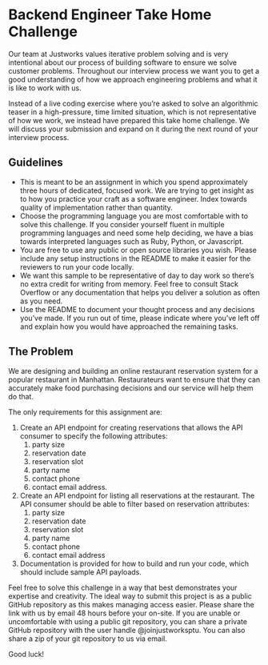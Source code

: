 # Backend Engineer Take Home Challenge

Our team at Justworks values iterative problem solving and is very intentional about our process of building software to ensure we solve customer problems. Throughout our interview process we want you to get a good understanding of how we approach engineering problems and what it is like to work with us.

Instead of a live coding exercise where you’re asked to solve an algorithmic teaser in a high-pressure, time limited situation, which is not representative of how we work, we instead have prepared this take home challenge. We will discuss your submission and expand on it during the next round of your interview process.

## Guidelines

- This is meant to be an assignment in which you spend approximately three hours of dedicated, focused work. We are trying to get insight as to how you practice your craft as a software engineer. Index towards quality of implementation rather than quantity.
- Choose the programming language you are most comfortable with to solve this challenge. If you consider yourself fluent in multiple programming languages and need some help deciding, we have a bias towards interpreted languages such as Ruby, Python, or Javascript.
- You are free to use any public or open source libraries you wish. Please include any setup instructions in the README to make it easier for the reviewers to run your code locally.
- We want this sample to be representative of day to day work so there’s no extra credit for writing from memory. Feel free to consult Stack Overflow or any documentation that helps you deliver a solution as often as you need.
- Use the README to document your thought process and any decisions you’ve made. If you run out of time, please indicate where you’ve left off and explain how you would have approached the remaining tasks.

## The Problem

We are designing and building an online restaurant reservation system for a popular restaurant in Manhattan. Restaurateurs want to ensure that they can accurately make food purchasing decisions and our service will help them do that.

The only requirements for this assignment are:


1. Create an API endpoint for creating reservations that allows the API consumer to specify the following attributes:
    1. party size
    1. reservation date
    1. reservation slot
    1. party name
    1. contact phone
    1. contact email address.
2. Create an API endpoint for listing all reservations at the restaurant. The API consumer should be able to filter based on reservation attributes:
    1. party size
    1. reservation date
    1. reservation slot
    1. party name
    1. contact phone
    1. contact email address
3. Documentation is provided for how to build and run your code, which should include sample API payloads.

Feel free to solve this challenge in a way that best demonstrates your expertise and creativity. The ideal way to submit this project is as a public GitHub repository as this makes managing access easier. Please share the link with us by email 48 hours before your on-site. If you are unable or uncomfortable with using a public git repository, you can share a private GitHub repository with the user handle @joinjustworksptu. You can also share a zip of your git repository to us via email.

Good luck!
